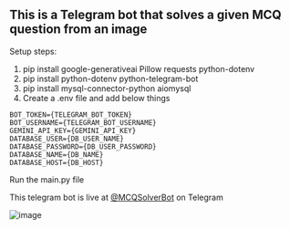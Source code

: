 ## This is a Telegram bot that solves a given MCQ question from an image

Setup steps:
1. pip install google-generativeai Pillow requests python-dotenv
2. pip install python-dotenv python-telegram-bot
3. pip install mysql-connector-python aiomysql
3. Create a .env file and add below things
```
BOT_TOKEN={TELEGRAM_BOT_TOKEN}
BOT_USERNAME={TELEGRAM_BOT_USERNAME}
GEMINI_API_KEY={GEMINI_API_KEY}
DATABASE_USER={DB_USER_NAME}
DATABASE_PASSWORD={DB_USER_PASSWORD}
DATABASE_NAME={DB_NAME}
DATABASE_HOST={DB_HOST}
```

Run the main.py file

This telegram bot is live at [@MCQSolverBot](https://t.me/mcqsolverbot) on Telegram

![image](https://github.com/user-attachments/assets/95024214-ebcb-4c8f-ba71-5ce83d2d16c9)
